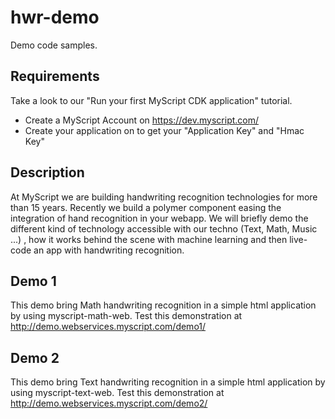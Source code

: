 # hwr-demo
Demo code samples.


## Requirements
Take a look to our "Run your first MyScript CDK application" tutorial.
* Create a MyScript Account on https://dev.myscript.com/
* Create your application on to get your "Application Key" and "Hmac Key"

## Description
At MyScript we are building handwriting recognition technologies for more than 15 years. Recently we build a polymer component easing the integration of hand recognition in your webapp. We will briefly demo the different kind of technology accessible with our techno (Text, Math, Music ...) , how it works behind the scene with machine learning and then live-code an app with handwriting recognition.

## Demo 1
This demo bring Math handwriting recognition in a simple html application by using myscript-math-web.
Test this demonstration at http://demo.webservices.myscript.com/demo1/ 

## Demo 2
This demo bring Text handwriting recognition in a simple html application by using myscript-text-web.
Test this demonstration at http://demo.webservices.myscript.com/demo2/